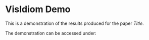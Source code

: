 # VisIdiom Demo
This is a demonstration of the results produced for the paper *Title*.

The demonstration can be accessed under: 